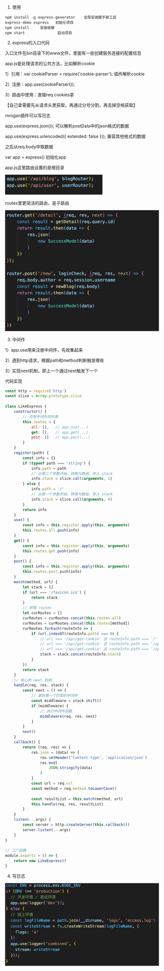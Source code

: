 1. 使用

```  
npm install -g express-generator    全局安装脚手架工具
express-demo express   初始化项目
npm install     安装依赖
npm start				启动项目
```

2. express的入口代码

入口文件在bin目录下的www文件，里面有一些创建服务连接的配置信息

app.js是处理请求的公共方法，比如解析cookie

1）引用：var cookieParser = require('cookie-parser'); 插件解析cookie

2）注册：app.use(cookieParser());

3）路由中使用：直接req.cookies拿

【自己拿需要先从请求头里获取，再通过分号分割，再去掉空格获取】

mrogan插件可以写日志

app.use(express.json()); 		可以解析postData中的json格式的数据

app.use(express.urlencoded({ extended: false }));		兼容其他格式的数据

之后从req.body中取数据

var app = express()    初始化app

app.js这里路由设置的是根目录

<img src="./img/image-20211220142935061.png" alt="image-20211220142935061" style="zoom:60%;" />

routes里更简洁的路由，是子路由

<img src="./img/image-20211220141325310.png" alt="image-20211220141325310" style="zoom:60%;" />

3. 中间件

1）app.use用来注册中间件，先收集起来

2）遇到http请求，根据path和method判断触发哪些

3）实现next机制，即上一个通过next触发下一个

代码实现

```javascript
const http = require('http')
const slice = Array.prototype.slice

class LikeExpress {
    constructor() {
        // 存放中间件的列表
        this.routes = {
            all: [],   // app.use(...)
            get: [],   // app.get(...)
            post: []   // app.post(...)
        }
    }
    register(path) {
        const info = {}
        if (typeof path === 'string') {
            info.path = path
            // 从第二个参数开始，转换为数组，存入 stack
            info.stack = slice.call(arguments, 1)
        } else {
            info.path = '/'
            // 从第一个参数开始，转换为数组，存入 stack
            info.stack = slice.call(arguments, 0)
        }
        return info
    }
    use() {
        const info = this.register.apply(this, arguments)
        this.routes.all.push(info)
    }
    get() {
        const info = this.register.apply(this, arguments)
        this.routes.get.push(info)
    }
    post() {
        const info = this.register.apply(this, arguments)
        this.routes.post.push(info)
    }
    match(method, url) {
        let stack = []
        if (url === '/favicon.ico') {
            return stack
        }
        // 获取 routes
        let curRoutes = []
        curRoutes = curRoutes.concat(this.routes.all)
        curRoutes = curRoutes.concat(this.routes[method])
        curRoutes.forEach(routeInfo => {
            if (url.indexOf(routeInfo.path) === 0) {
                // url === '/api/get-cookie' 且 routeInfo.path === '/'
                // url === '/api/get-cookie' 且 routeInfo.path === '/api'
                // url === '/api/get-cookie' 且 routeInfo.path === '/api/get-cookie'
                stack = stack.concat(routeInfo.stack)
            }
        })
        return stack
    }
    // 核心的 next 机制
    handle(req, res, stack) {
        const next = () => {
            // 拿到第一个匹配的中间件
            const middleware = stack.shift()
            if (middleware) {
                // 执行中间件函数
                middleware(req, res, next)
            }
        }
        next()
    }
    callback() {
        return (req, res) => {
            res.json = (data) => {
                res.setHeader('Content-type', 'application/json')
                res.end(
                    JSON.stringify(data)
                )
            }
            const url = req.url
            const method = req.method.toLowerCase()

            const resultList = this.match(method, url)
            this.handle(req, res, resultList)
        }
    }
    listen(...args) {
        const server = http.createServer(this.callback())
        server.listen(...args)
    }
}

// 工厂函数
module.exports = () => {
    return new LikeExpress()
}
```

4. 写日志

<img src="./img/image-20211221105454681.png" alt="image-20211221105454681" style="zoom:70%;" />